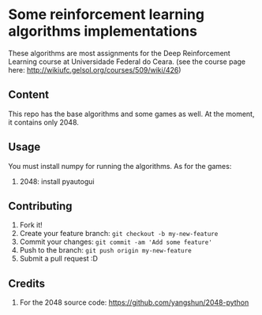 # Some reinforcement learning algorithms implementations
These algorithms are most assignments for the Deep Reinforcement Learning course at Universidade Federal do Ceara. (see the course page here: http://wikiufc.gelsol.org/courses/509/wiki/426)

## Content
This repo has the base algorithms and some games as well.
At the moment, it contains only 2048.

## Usage
You must install numpy for running the algorithms.
As for the games:
1. 2048: install pyautogui

## Contributing

1. Fork it!
2. Create your feature branch: `git checkout -b my-new-feature`
3. Commit your changes: `git commit -am 'Add some feature'`
4. Push to the branch: `git push origin my-new-feature`
5. Submit a pull request :D


## Credits

1. For the 2048 source code: https://github.com/yangshun/2048-python